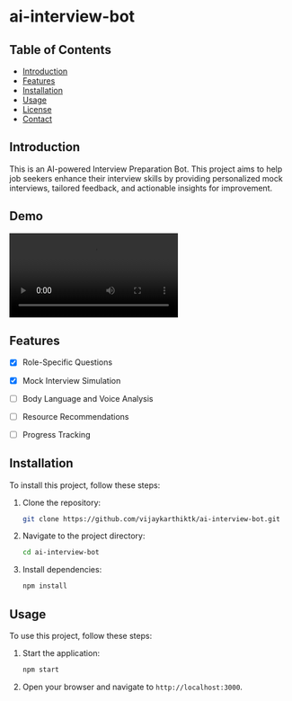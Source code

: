 # ai-interview-bot

## Table of Contents
- [Introduction](#introduction)
- [Features](#features)
- [Installation](#installation)
- [Usage](#usage)
- [License](#license)
- [Contact](#contact)

## Introduction
This is an AI-powered Interview Preparation Bot. This project aims to help job seekers enhance their interview skills by providing personalized mock interviews, tailored feedback, and actionable insights for improvement.

## Demo
![Demo](https://raw.githubusercontent.com/vijaykarthiktk/ai-powered-interview-bot/refs/heads/main/assets/demo.mov)

## Features
- [x] Role-Specific Questions 
- [x] Mock Interview Simulation
- [ ] Body Language and Voice Analysis
- [ ] Resource Recommendations
- [ ] Progress Tracking


## Installation
To install this project, follow these steps:

1. Clone the repository:
    ```bash
    git clone https://github.com/vijaykarthiktk/ai-interview-bot.git
    ```
2. Navigate to the project directory:
    ```bash
    cd ai-interview-bot
    ```
3. Install dependencies:
    ```bash
    npm install
    ```

## Usage
To use this project, follow these steps:

1. Start the application:
    ```bash
    npm start
    ```
2. Open your browser and navigate to `http://localhost:3000`.